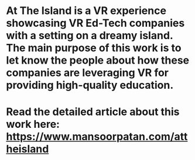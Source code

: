 #  At The Island is a VR experience showcasing VR Ed-Tech companies with a setting on a dreamy island. The main purpose of this work is to let know the people about how these companies are leveraging VR for providing high-quality education.

# Read the detailed article about this work here: https://www.mansoorpatan.com/attheisland
